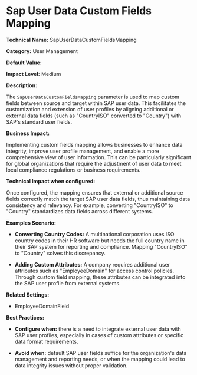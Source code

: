 # Sap User Data Custom Fields Mapping

**Technical Name:** SapUserDataCustomFieldsMapping

**Category:** User Management

**Default Value:**

**Impact Level:** Medium

**Description:**

The `SapUserDataCustomFieldsMapping` parameter is used to map custom fields between source and target within SAP user data. This facilitates the customization and extension of user profiles by aligning additional or external data fields (such as "CountryISO" converted to "Country") with SAP's standard user fields. 

**Business Impact:**

Implementing custom fields mapping allows businesses to enhance data integrity, improve user profile management, and enable a more comprehensive view of user information. This can be particularly significant for global organizations that require the adjustment of user data to meet local compliance regulations or business requirements.

**Technical Impact when configured:**

Once configured, the mapping ensures that external or additional source fields correctly match the target SAP user data fields, thus maintaining data consistency and relevancy. For example, converting "CountryISO" to "Country" standardizes data fields across different systems.

**Examples Scenario:**

- **Converting Country Codes:** A multinational corporation uses ISO country codes in their HR software but needs the full country name in their SAP system for reporting and compliance. Mapping "CountryISO" to "Country" solves this discrepancy.
  
- **Adding Custom Attributes:** A company requires additional user attributes such as "EmployeeDomain" for access control policies. Through custom field mapping, these attributes can be integrated into the SAP user profile from external systems.

**Related Settings:** 

- EmployeeDomainField

**Best Practices:** 

- **Configure when:** there is a need to integrate external user data with SAP user profiles, especially in cases of custom attributes or specific data format requirements.
  
- **Avoid when:** default SAP user fields suffice for the organization's data management and reporting needs, or when the mapping could lead to data integrity issues without proper validation.